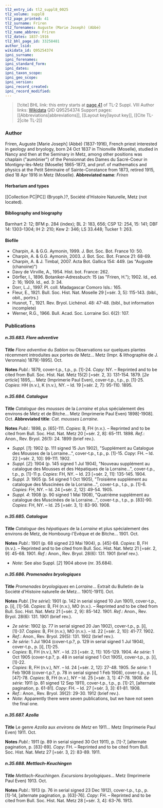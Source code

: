 ```yaml
---
tl2_entry_id: tl2_suppl8_0025
tl2_volume: suppl8
tl2_page_printed: 41
tl2_surname: Friren
tl2_forenames: Auguste (Marie Joseph) (Abbé)
tl2_name_abbrev: Friren
tl2_dates: 1837-1916
tl2_bhl_page_id: 33258481
author_lsid: 
wikidata_id: Q95254374
ipni_surname: 
ipni_forenames: 
ipni_standard_form: 
ipni_dates: 
ipni_taxon_scope: 
ipni_geo_scope: 
ipni_version: 
ipni_record_created: 
ipni_record_modified:
---
```


> [!cite] BHL link: this entry starts at [page 41](https://www.biodiversitylibrary.org/page/33258481) of TL-2 Suppl. VIII
> Author links: [Wikidata](https://www.wikidata.org/wiki/Q95254374) QID Q95254374
> Support pages: [[Abbreviations|abbreviations]], [[Layout key|layout key]], [[Cite TL-2|cite TL-2]]

### Author

Friren, Auguste \[Marie Joseph\] (Abbé) (1837-1916), French priest interested in geology and bryology, born 24 Oct 1837 in Thionville (Moselle), studied in Nancy and then at the Seminary in Metz, among other positions was chaplain ("aumônier") of the Pensionnat des Dames du Sacré-Coeur in Montigny-lès-Metz (Moselle) 1865-1873, and prof. of mathematics and physics at the Petit Séminaire of Sainte-Constance from 1873, retired 1915, died 18 Apr 1916 in Metz (Moselle). 
**Abbreviated name**: *Friren*

#### Herbarium and types

[[Collection PC|PC]] (Bryoph.)?, Société d'Histoire Naturelle, Metz (not located).

#### Bibliography and biography

Barnhart 2: 12; BFM p. 284 (index); BL 2: 183, 656; CSP 12: 254, 15: 141; DBF 14: 1303-1304; IH 2: 210; Kew 2: 346; LS 33.448; Tucker 1: 263.

#### Biofile

- Charpin, A. & G.G. Aymonin, 1999. J. Bot. Soc. Bot. France 10: 50.
- Charpin, A. & G.G. Aymonin, 2003. J. Bot. Soc. Bot. France 21: 68-69.
- Charpin, A. & J. Timbal, 2007. Acta Bot. Gallica 154: 449. (as "Auguste (chanoine)")
- Davy de Virville, A., 1954. Hist. bot. France: 262.
- Dörfler, I., 1896. Botaniker-Adressbuch: 15 (as "Friren, H."); 1902. Id., ed. 2: 16; 1909. Id., ed. 3: 34.
- Dorr, L.J., 1997. Pl. coll. Madagascar Comoro Isls.: 165.
- Fleur, E., 1921. Bull. Soc. Hist. Nat. Moselle 29 \[=sér. 3, 5\]: 115-143. (bibl., obit., portrs.)
- Husnot, T., 1921. Rev. Bryol. Lichénol. 48: 47-48. (bibl., but information incomplete)
- Werner, R.G., 1966. Bull. Acad. Soc. Lorraine Sci. 6(2): 107.

### Publications

##### n.35.683. Flore adventive

**Title**
*Flore adventive* du *Sablon* ou Observations sur quelques plantes récemment introduites aux portes de Metz... Metz (Impr. & lithographie de J. Veronnais) 1879\[-1895\]. Oct.

**Notes**
*Publ*.: 1879, cover-t.p., t.p., p. \[1\]-24. *Copy*: NY. – Reprinted and to be cited from Bull. Soc. Hist. Nat. Metz 15(2) \[=sér. 2, 3\]: 131-154. 1879.
\[*2e article*\] 1895,... Metz (Imprimerie Paul Even), cover-t.p., t.p., p. \[1\]-25. *Copies*: HH (n.v.), K (n.v.), NY. – Id. 19 \[=sér. 2, 7\]: 95-110. 1895.

##### n.35.684. Catalogue

**Title**
*Catalogue* des *mousses* de la *Lorraine* et plus spécialement des environs de Metz et de Bitche... Metz (Imprimerie Paul Even) 1898\[-1908\]. Oct.
**Abbreviated title**: *Cat. mousses Lorraine*.

**Notes**
*Publ*.: 1898, p. \[65\]-111. *Copies*: B, FH (n.v.). – Reprinted and to be cited from Bull. Soc. Hist. Nat. Metz 20 \[=sér. 2, 8\]: 65-111. 1898.
*Ref*.: Anon., Rev. Bryol. 26(1): 24. 1899 (brief rev.).
- *Suppl*. \[*1*\]: 1902 (p. 111 signed 15 Jun 1902), "Supplément au Catalogue des Mousses de la Lorraine...", cover-t.p., t.p., p. \[1\]-15. *Copy*: FH. – Id. 22 \[=sér. 2, 10\]: 99-111. 1902.
- *Suppl*. \[*2*\]: 1904 (p. 145 signed 1 Jul 1904), "Nouveau supplément au catalogue des Mousses et des Hépatiques de la Lorraine...", cover-t.p., t.p., p. \[1\]-11 p. *Copies*: FH, NY. – Id. 23 \[=sér. 2, 11\]: 135-145. 1904.
- *Suppl. 3*: 1905 (p. 54 signed 1 Oct 1905), "Troisième supplément au catalogue des Muscinées de la Lorraine...", cover-t.p., t.p., p. \[1\]-6. *Copies*: FH, NY. – Id. 24 \[=sér. 2, 12\]: 49-54. 1905.
- *Suppl. 4*: 1908 (p. 90 signed 1 Mai 1908), "Quatrième supplément au catalogue des Muscinées de la Lorraine...", cover-t.p., t.p., p. \[83\]-90. *Copies*: FH, NY. – Id. 25 \[=sér. 3, 1\]: 83-90. 1908.

##### n.35.685. Catalogue

**Title**
*Catalogue* des *hépatiques* de la *Lorraine* et plus spécialement des environs de Metz, de Hombourg-l'Evêque et de Bitche... 1901. Oct.

**Notes**
*Publ*.: 1901 (p. 68 signed 23 Mai 1904), p. \[45\]-68. *Copies*: B, FH (n.v.). – Reprinted and to be cited from Bull. Soc. Hist. Nat. Metz 21 \[=sér. 2, 9\]: 45-68. 1901.
*Ref*.: Anon., Rev. Bryol. 28(6): 131. 1901 (brief rev.).
- *Note*: See also Suppl. \[*2*\] 1904 above (nr. 35.684).

##### n.35.686. Promenades bryologiques

**Title**
*Promenades bryologiques* en *Lorraine*... Extrait du Bulletin de la Société d'Histoire naturelle de Metz... 1901\[-1911\]. Oct.

**Notes**
*Publ*. \[*1re série*\]: 1901 (p. 142 in serial signed 10 Jun 1901), cover-t.p., p. \[i\], \[1\]-58. *Copies*: B, FH (n.v.), MO (n.v.). – Reprinted and to be cited from Bull. Soc. Hist. Nat. Metz 21 \[=sér. 2, 9\]: 85-142. 1901.
*Ref*.: Anon., Rev. Bryol. 28(6): 131. 1901 (brief rev.).
- *2e série*: 1902 (p. 77 in serial signed 20 Jan 1902), cover-t.p., p. \[i\], \[1\]-37. *Copies*: B, FH (n.v.), MO (n.v.). – Id. 22 \[=sér. 2, 10\]: 41-77. 1902.
- *Ref*.: Anon., Rev. Bryol. 29(5): 131. 1902 (brief rev.).
- *3e série*: 1 Jul 1904 (cover-t.p.?, p. 129 in serial signed 1 Jul 1904), cover-t.p., p. \[i\], \[1\]-25.
- *Copies*: B, FH (n.v.), NY. – Id. 23 \[=sér. 2, 11\]: 105-129. 1904. *4e série*: 1 Oct 1905 (cover-t.p.?, p. 48 in serial signed 1 Oct 1905), cover-t.p., p. \[i\], \[1\]-22.
- *Copies*: B, FH (n.v.), NY. – Id. 24 \[=sér. 2, 12\]: 27-48. 1905. *5e série*: 1 Feb 1908 (cover-t.p.?, p. 78 in serial signed 1 Feb 1908), cover-t.p., p. \[i\], \[47\]-78. *Copies*: B, FH (n.v.), NY – Id. 25 \[=sér. 3, 1\]: 47-78. 1908. *6e série*: 1911 (p. 81 signed 12 Sep 1911), cover-t.p., t.p., p. \[1\]-21, \[alternate pagination, p. 61-81\]. *Copy*: FH. – Id. 27 \[=sér. 3, 3\]: 61-81. 1908.
- *Ref*.: Anon., Rev. Bryol. 39(2): 29-30. 1912 (brief rev.).
- *Note*: Apparently there were seven publications, but we have not seen the final one.

##### n.35.687. Azolla

**Title**
Le genre *Azolla* aux *environs* de *Metz* en 1911... Metz (Imprimerie Paul Even) 1911. Oct.

**Notes**
*Publ*.: 1911 (p. 89 in serial signed 30 Oct 1911), p. \[1\]-7, \[alternate pagination, p. \[83\]-89\].
*Copy*: FH. – Reprinted and to be cited from Bull. Soc. Hist. Nat. Metz 27 \[=sér. 3, 2\]: 83-89. 1911.

##### n.35.688. Mettlach-Keuchingen

**Title**
*Mettlach-Keuchingen*. *Excursions bryologiques*... Metz (Imprimerie Paul Even) 1913. Oct.

**Notes**
*Publ*.: 1913 (p. 76 in serial signed 23 Dec 1912), cover-t.p., t.p., p. \[1\]-14, \[alternate pagination, p. \[63\]-76\]. *Copy*: FH. – Reprinted and to be cited from Bull. Soc. Hist. Nat. Metz 28 \[=sér. 3, 4\]: 63-76. 1913.

